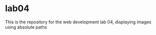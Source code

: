 # lab04
This is the repository for the web development lab 04, displaying images using absolute paths
